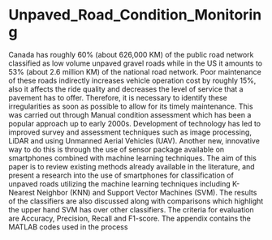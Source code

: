 # Unpaved_Road_Condition_Monitoring

Canada has roughly 60% (about 626,000 KM) of the public road network classified as low volume unpaved gravel roads while in the US it amounts to 53% (about 2.6 million KM) of the national road network. Poor maintenance of these roads indirectly increases vehicle operation cost by roughly 15%, also it affects the ride quality and decreases the level of service that a pavement has to offer. Therefore, it is necessary to identify these irregularities as soon as possible to allow for its timely maintenance. This was carried out through Manual condition assessment which has been a popular approach up to early 2000s. Development of technology has led to improved survey and assessment techniques such as image processing, LiDAR and using Unmanned Aerial Vehicles (UAV). Another new, innovative way to do this is through the use of sensor package available on smartphones combined with machine learning techniques. The aim of this paper is to review existing methods already available in the literature, and present a research into the use of smartphones for classification of unpaved roads utilizing the machine learning techniques including K-Nearest Neighbor (KNN) and Support Vector Machines (SVM). The results of the classifiers are also discussed along with comparisons which highlight the upper hand SVM has over other classifiers. The criteria for evaluation are Accuracy, Precision, Recall and F1-score. The appendix contains the MATLAB codes used in the process
